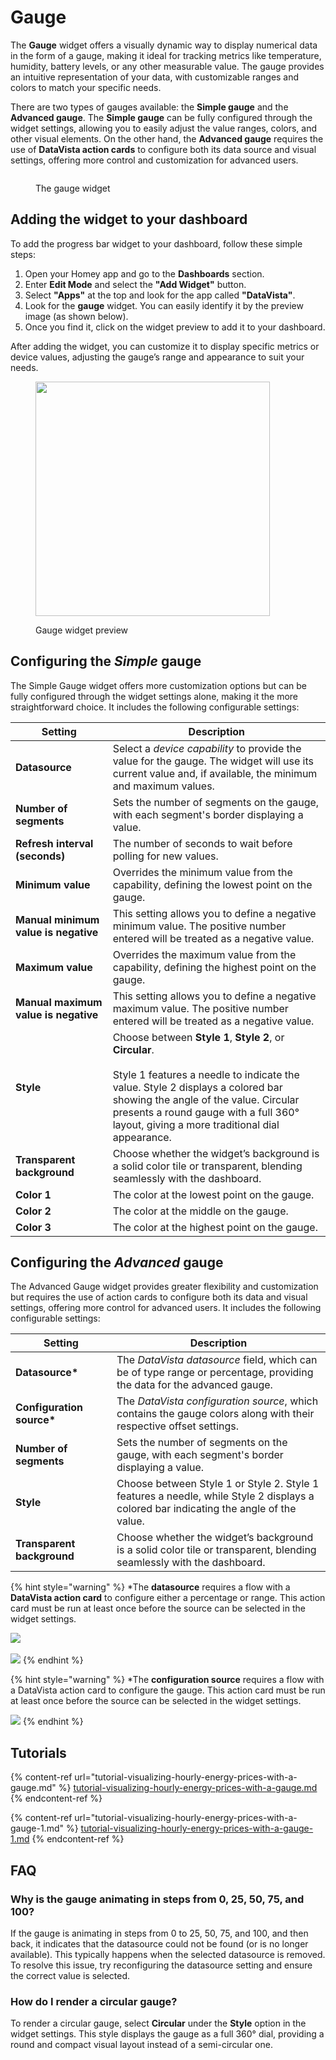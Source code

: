# Gauge

The **Gauge** widget offers a visually dynamic way to display numerical data in the form of a gauge, making it ideal for tracking metrics like temperature, humidity, battery levels, or any other measurable value. The gauge provides an intuitive representation of your data, with customizable ranges and colors to match your specific needs.

There are two types of gauges available: the **Simple gauge** and the **Advanced gauge**. The **Simple gauge** can be fully configured through the widget settings, allowing you to easily adjust the value ranges, colors, and other visual elements. On the other hand, the **Advanced gauge** requires the use of **DataVista action cards** to configure both its data source and visual settings, offering more control and customization for advanced users.

<figure><img src="../../.gitbook/assets/gauge.png" alt=""><figcaption><p>The gauge widget</p></figcaption></figure>

## Adding the widget to your dashboard

To add the progress bar widget to your dashboard, follow these simple steps:

1. Open your Homey app and go to the **Dashboards** section.
2. Enter **Edit Mode** and select the **"Add Widget"** button.
3. Select **"Apps"** at the top and look for the app called **"DataVista"**.
4. Look for the **gauge** widget. You can easily identify it by the preview image (as shown below).
5. Once you find it, click on the widget preview to add it to your dashboard.

After adding the widget, you can customize it to display specific metrics or device values, adjusting the gauge’s range and appearance to suit your needs.

<figure><picture><source srcset="../../.gitbook/assets/preview-dark (1) (1) (1) (1) (1).png" media="(prefers-color-scheme: dark)"><img src="../../.gitbook/assets/preview-light (1) (1) (1) (1) (1).png" alt="" width="375"></picture><figcaption><p>Gauge widget preview</p></figcaption></figure>

## Configuring the _Simple_ gauge

The Simple Gauge widget offers more customization options but can be fully configured through the widget settings alone, making it the more straightforward choice. It includes the following configurable settings:

<table><thead><tr><th width="180">Setting</th><th width="549">Description</th></tr></thead><tbody><tr><td><strong>Datasource</strong></td><td>Select a <em>device capability</em> to provide the value for the gauge. The widget will use its current value and, if available, the minimum and maximum values.</td></tr><tr><td><strong>Number of segments</strong></td><td>Sets the number of segments on the gauge, with each segment's border displaying a value.</td></tr><tr><td><strong>Refresh interval (seconds)</strong></td><td>The number of seconds to wait before polling for new values.</td></tr><tr><td><strong>Minimum value</strong></td><td>Overrides the minimum value from the capability, defining the lowest point on the gauge.</td></tr><tr><td><strong>Manual minimum value is negative</strong></td><td>This setting allows you to define a negative minimum value. The positive number entered will be treated as a negative value.</td></tr><tr><td><strong>Maximum value</strong></td><td>Overrides the maximum value from the capability, defining the highest point on the gauge.</td></tr><tr><td><strong>Manual maximum value is negative</strong></td><td>This setting allows you to define a negative maximum value. The positive number entered will be treated as a negative value.</td></tr><tr><td><strong>Style</strong></td><td>Choose between <strong>Style 1</strong>, <strong>Style 2</strong>, or <strong>Circular</strong>. <br><br>Style 1 features a needle to indicate the value. Style 2 displays a colored bar showing the angle of the value. Circular presents a round gauge with a full 360° layout, giving a more traditional dial appearance.</td></tr><tr><td><strong>Transparent background</strong></td><td>Choose whether the widget’s background is a solid color tile or transparent, blending seamlessly with the dashboard.</td></tr><tr><td><strong>Color 1</strong></td><td>The color at the lowest point on the gauge.</td></tr><tr><td><strong>Color 2</strong></td><td>The color at the middle on the gauge.</td></tr><tr><td><strong>Color 3</strong></td><td>The color at the highest point on the gauge.</td></tr></tbody></table>

## Configuring the _Advanced_ gauge

The Advanced Gauge widget provides greater flexibility and customization but requires the use of action cards to configure both its data and visual settings, offering more control for advanced users. It includes the following configurable settings:

<table><thead><tr><th width="184">Setting</th><th width="551">Description</th></tr></thead><tbody><tr><td><strong>Datasource*</strong></td><td>The <em>DataVista datasource</em> field, which can be of type range or percentage, providing the data for the advanced gauge.</td></tr><tr><td><strong>Configuration source*</strong></td><td>The <em>DataVista configuration source</em>, which contains the gauge colors along with their respective offset settings.</td></tr><tr><td><strong>Number of segments</strong></td><td>Sets the number of segments on the gauge, with each segment's border displaying a value.</td></tr><tr><td><strong>Style</strong></td><td>Choose between Style 1 or Style 2. Style 1 features a needle, while Style 2 displays a colored bar indicating the angle of the value.</td></tr><tr><td><strong>Transparent background</strong></td><td>Choose whether the widget’s background is a solid color tile or transparent, blending seamlessly with the dashboard.</td></tr></tbody></table>

{% hint style="warning" %}
\*The **datasource** requires a flow with a **DataVista action card** to configure either a percentage or range. This action card must be run at least once before the source can be selected in the widget settings.

![](<../../.gitbook/assets/actioncard-set-percentage (2).jpg>)\
\
![](<../../.gitbook/assets/action-set-range (2).png>)
{% endhint %}

{% hint style="warning" %}
\*The **configuration source** requires a flow with a DataVista action card to configure the gauge. This action card must be run at least once before the source can be selected in the widget settings.

![](<../../.gitbook/assets/actioncard-set-gaugeconfig (1).jpg>)
{% endhint %}

## Tutorials

{% content-ref url="tutorial-visualizing-hourly-energy-prices-with-a-gauge.md" %}
[tutorial-visualizing-hourly-energy-prices-with-a-gauge.md](tutorial-visualizing-hourly-energy-prices-with-a-gauge.md)
{% endcontent-ref %}

{% content-ref url="tutorial-visualizing-hourly-energy-prices-with-a-gauge-1.md" %}
[tutorial-visualizing-hourly-energy-prices-with-a-gauge-1.md](tutorial-visualizing-hourly-energy-prices-with-a-gauge-1.md)
{% endcontent-ref %}

## FAQ

### Why is the gauge animating in steps from 0, 25, 50, 75, and 100?

If the gauge is animating in steps from 0 to 25, 50, 75, and 100, and then back, it indicates that the datasource could not be found (or is no longer available). This typically happens when the selected datasource is removed. To resolve this issue, try reconfiguring the datasource setting and ensure the correct value is selected.

### How do I render a circular gauge?

To render a circular gauge, select **Circular** under the **Style** option in the widget settings. This style displays the gauge as a full 360° dial, providing a round and compact visual layout instead of a semi-circular one.
